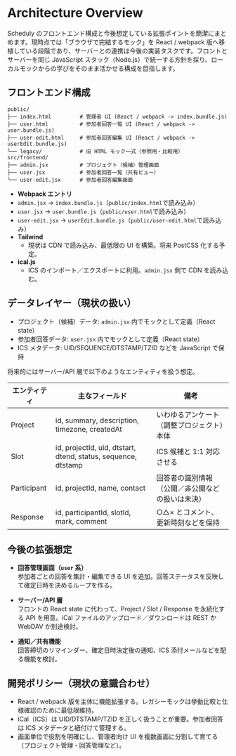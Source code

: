 # Architecture Overview

Scheduly のフロントエンド構成と今後想定している拡張ポイントを簡潔にまとめます。現時点では「ブラウザで完結するモック」を React / webpack 版へ移植している段階であり、サーバーとの連携は今後の実装タスクです。フロントとサーバーを同じ JavaScript スタック（Node.js）で統一する方針を採り、ローカルモックからの学びをそのまま活かせる構成を目指します。

## フロントエンド構成

```
public/
├── index.html         # 管理者 UI (React / webpack -> index.bundle.js)
├── user.html          # 参加者回答一覧 UI (React / webpack -> user.bundle.js)
├── user-edit.html     # 参加者回答編集 UI (React / webpack -> userEdit.bundle.js)
└── legacy/            # 旧 HTML モック一式（参照用・比較用）
src/frontend/
├── admin.jsx          # プロジェクト（候補）管理画面
├── user.jsx           # 参加者回答一覧（共有ビュー）
└── user-edit.jsx      # 参加者回答編集画面
```

- **Webpack エントリ**
- `admin.jsx` → `index.bundle.js`（`public/index.html`で読み込み）
- `user.jsx` → `user.bundle.js`（`public/user.html`で読み込み）
- `user-edit.jsx` → `userEdit.bundle.js`（`public/user-edit.html`で読み込み）
- **Tailwind**
  - 現状は CDN で読み込み、最低限の UI を構築。将来 PostCSS 化する予定。
- **ical.js**
  - ICS のインポート／エクスポートに利用。`admin.jsx` 側で CDN を読み込む。

## データレイヤー（現状の扱い）

- プロジェクト（候補）データ: `admin.jsx` 内でモックとして定義（React state）
- 参加者回答データ: `user.jsx` 内でモックとして定義（React state）
- ICS メタデータ: UID/SEQUENCE/DTSTAMP/TZID などを JavaScript で保持

将来的にはサーバー/API 層で以下のようなエンティティを扱う想定。

| エンティティ | 主なフィールド | 備考 |
|--------------|----------------|------|
| Project      | id, summary, description, timezone, createdAt | いわゆるアンケート（調整プロジェクト）本体 |
| Slot         | id, projectId, uid, dtstart, dtend, status, sequence, dtstamp | ICS 候補と 1:1 対応させる |
| Participant  | id, projectId, name, contact | 回答者の識別情報（公開／非公開などの扱いは未決） |
| Response     | id, participantId, slotId, mark, comment | ○△× とコメント、更新時刻などを保持 |

## 今後の拡張想定

- **回答管理画面（`user` 系）**  
  参加者ごとの回答を集計・編集できる UI を追加。回答ステータスを反映して確定日時を決めるループを作る。

- **サーバー/API 層**  
  フロントの React state に代わって、Project / Slot / Response を永続化する API を用意。iCal ファイルのアップロード／ダウンロードは REST か WebDAV か別途検討。

- **通知／共有機能**  
  回答締切のリマインダー、確定日時決定後の通知、ICS 添付メールなどを配る機能を検討。

## 開発ポリシー（現状の意識合わせ）

- React / webpack 版を主体に機能拡張する。レガシーモックは挙動比較と仕様確認のために最低限維持。
- iCal（ICS）は UID/DTSTAMP/TZID を正しく扱うことが重要。参加者回答は ICS メタデータと紐付けて管理する。
- 画面単位で役割を明確にし、管理者向け UI を複数画面に分割して育てる（プロジェクト管理・回答管理など）。
